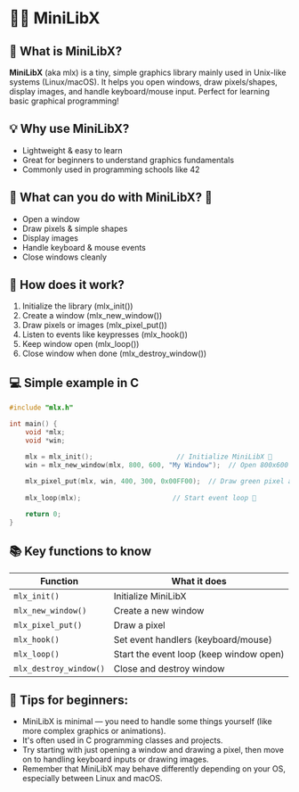 # 🚀🎨 MiniLibX
## 🤔 What is MiniLibX? 
**MiniLibX** (aka mlx) is a tiny, simple graphics library mainly used in Unix-like systems (Linux/macOS). It helps you open windows, draw pixels/shapes, display images, and handle keyboard/mouse input. Perfect for learning basic graphical programming!

## 💡 Why use MiniLibX?
- Lightweight & easy to learn
- Great for beginners to understand graphics fundamentals
- Commonly used in programming schools like 42

## 🎯 What can you do with MiniLibX? 🎯
- Open a window
- Draw pixels & simple shapes
- Display images
- Handle keyboard & mouse events
- Close windows cleanly

## 🔧 How does it work? 
1. Initialize the library (mlx_init())
2. Create a window (mlx_new_window())
3. Draw pixels or images (mlx_pixel_put())
4. Listen to events like keypresses (mlx_hook())
5. Keep window open (mlx_loop())
6. Close window when done (mlx_destroy_window())

## 💻 Simple example in C
```c
#include "mlx.h"

int main() {
    void *mlx;
    void *win;

    mlx = mlx_init();                     // Initialize MiniLibX 🚀
    win = mlx_new_window(mlx, 800, 600, "My Window");  // Open 800x600 window 🪟
    
    mlx_pixel_put(mlx, win, 400, 300, 0x00FF00);  // Draw green pixel at (400, 300) 🌈
    
    mlx_loop(mlx);                       // Start event loop 🔄

    return 0;
}
```
## 📚 Key functions to know 
| Function               | What it does                            |
| ---------------------- | --------------------------------------- | 
| `mlx_init()`           | Initialize MiniLibX                     | 
| `mlx_new_window()`     | Create a new window                     | 
| `mlx_pixel_put()`      | Draw a pixel                            | 
| `mlx_hook()`           | Set event handlers (keyboard/mouse)     | 
| `mlx_loop()`           | Start the event loop (keep window open) | 
| `mlx_destroy_window()` | Close and destroy window                | 


## 📝 Tips for beginners:
- MiniLibX is minimal — you need to handle some things yourself (like more complex graphics or animations).
- It's often used in C programming classes and projects.
- Try starting with just opening a window and drawing a pixel, then move on to handling keyboard inputs or drawing images.
- Remember that MiniLibX may behave differently depending on your OS, especially between Linux and macOS.

